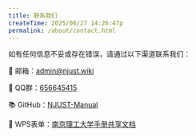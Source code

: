 ```yaml
---
title: 联系我们
createTime: 2025/06/27 14:26:47p
permalink: /about/contact.html
---
```


如有任何信息不妥或存在错误，请通过以下渠道联系我们：

📧 邮箱：[admin@njust.wiki](mailto:admin@njust.wiki)

💬 QQ群：[656645415](https://qm.qq.com/q/M6PcScWbia)

📚 GitHub：[NJUST-Manual](https://github.com/NJUST-OpenLib/NJUST-Manual)

📝 WPS表单：[南京理工大学手册共享文档](https://kdocs.cn/l/ca87KwG9gsut)
